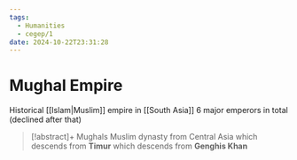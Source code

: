 ```yaml
---
tags:
  - Humanities
  - cegep/1
date: 2024-10-22T23:31:28
---
```


# Mughal Empire

Historical [[Islam|Muslim]] empire in [[South Asia]]
6 major emperors in total (declined after that)

> [!abstract]+ Mughals
> Muslim dynasty from Central Asia which descends from **Timur** which descends from **Genghis Khan**
